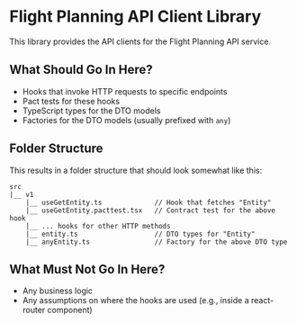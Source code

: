 # Flight Planning API Client Library
This library provides the API clients for the Flight Planning API service.

## What Should Go In Here?
- Hooks that invoke HTTP requests to specific endpoints
- Pact tests for these hooks
- TypeScript types for the DTO models
- Factories for the DTO models (usually prefixed with `any`)

## Folder Structure
This results in a folder structure that should look somewhat like this:
```
src
|__ v1
    |__ useGetEntity.ts             // Hook that fetches "Entity"
    |__ useGetEntity.pacttest.tsx   // Contract test for the above hook
    |__ ... hooks for other HTTP methods
    |__ entity.ts                   // DTO types for "Entity"
    |__ anyEntity.ts                // Factory for the above DTO type
```

## What Must Not Go In Here?
- Any business logic
- Any assumptions on where the hooks are used (e.g., inside a react-router component)